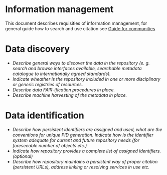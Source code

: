 
# Information management

This document describes requisities of information management, for general guide how to search and use citation see [Guide for communities](../guides/for-communities.md)

# Data discovery

- *Describe general ways to discover the data in the repository (e. g. search and browse interfaces available, searchable metadata catalogue to internationally agreed standards).*
- *Indicate wheather is the repository included in one or more disciplinary or generic registries of resources.*
- *Describe data FAIR-ification procedures in place.*
- *Describe machine harvesting of the metadata in place.*

# Data identification

- *Describe how persistent identifiers are assigned and used, what are the conventions for unique PID generation. Indicate how is the identifier system adequate for current and future repository needs (for foreseeable number of objects etc.)*
- *Indicate how repository provides a complete list of assigned identifiers. (optional)*
- *Describe how repository maintains a persistent way of proper citation (persistent URLs), address linking or resolving services in use etc.*

